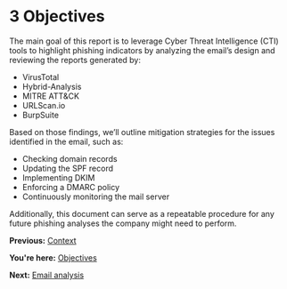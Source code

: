 # 3 Objectives

The main goal of this report is to leverage Cyber Threat Intelligence (CTI) tools to highlight phishing indicators by analyzing the email’s design and reviewing the reports generated by:

- VirusTotal  
- Hybrid-Analysis  
- MITRE ATT&CK  
- URLScan.io  
- BurpSuite  

Based on those findings, we’ll outline mitigation strategies for the issues identified in the email, such as:

- Checking domain records  
- Updating the SPF record  
- Implementing DKIM  
- Enforcing a DMARC policy  
- Continuously monitoring the mail server  

Additionally, this document can serve as a repeatable procedure for any future phishing analyses the company might need to perform.  

**Previous:** [Context](https://github.com/e-v-s/CTI-case-study/blob/main/docs/02-contexto.md)

**You're here:** [Objectives](https://github.com/e-v-s/CTI-case-study/blob/main/docs/03-objetivos.md)

**Next:** [Email analysis](https://github.com/e-v-s/CTI-case-study/blob/main/docs/04-analise-dos-emails.md)
